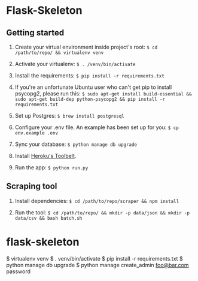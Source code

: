 Flask-Skeleton
======================

## Getting started
1. Create your virtual environment inside project's root:
`$ cd /path/to/repo/ && virtualenv venv`

2. Activate your virtualenv:
`$ . /venv/bin/activate`

3. Install the requirements:
`$ pip install -r requirements.txt`

4. If you're an unfortunate Ubuntu user who can't get pip to install psycopg2, please run this:
`$ sudo apt-get install build-essential && sudo apt-get build-dep python-psycopg2 && pip install -r requirements.txt`

5. Set up Postgres:
`$ brew install postgresql`

6. Configure your .env file. An example has been set up for you:
`$ cp env.example .env`

7. Sync your database:
`$ python manage db upgrade`

8. Install [Heroku's Toolbelt](https://devcenter.heroku.com/articles/getting-started-with-python#set-up).

9. Run the app:
`$ python run.py`

## Scraping tool
1. Install dependencies:
`$ cd /path/to/repo/scraper && npm install`

2. Run the tool:
`$ cd /path/to/repo/ && mkdir -p data/json && mkdir -p data/csv && bash batch.sh`


flask-skeleton
==============

$ virtualenv venv
$ . venv/bin/activate
$ pip install -r requirements.txt
$ python manage db upgrade
$ python manage create_admin foo@bar.com password
